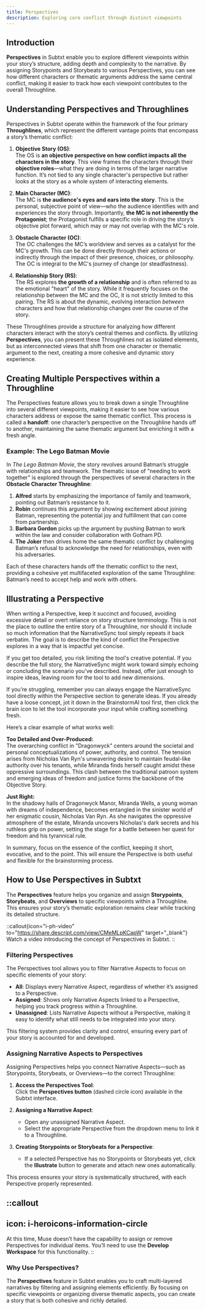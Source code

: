 ```yaml
---
title: Perspectives
description: Exploring core conflict through distinct viewpoints
---
```


## Introduction

**Perspectives** in Subtxt enable you to explore different viewpoints within your story’s structure, adding depth and complexity to the narrative. By assigning Storypoints and Storybeats to various Perspectives, you can see how different characters or thematic arguments address the same central conflict, making it easier to track how each viewpoint contributes to the overall Throughline.

## Understanding Perspectives and Throughlines

Perspectives in Subtxt operate within the framework of the four primary **Throughlines**, which represent the different vantage points that encompass a story’s thematic conflict:

1. **Objective Story (OS)**:  
   The OS is **an objective perspective on how conflict impacts all the characters in the story**. This view frames the characters through their **objective roles**—what they are doing in terms of the larger narrative function. It’s not tied to any single character's perspective but rather looks at the story as a whole system of interacting elements.

2. **Main Character (MC)**:  
   The MC is **the audience's eyes and ears into the story**. This is the personal, subjective point of view—who the audience identifies with and experiences the story through. Importantly, **the MC is not inherently the Protagonist**; the Protagonist fulfills a specific role in driving the story’s objective plot forward, which may or may not overlap with the MC's role.

3. **Obstacle Character (OC)**:  
   The OC challenges the MC’s worldview and serves as a catalyst for the MC's growth. This can be done directly through their actions or indirectly through the impact of their presence, choices, or philosophy. The OC is integral to the MC's journey of change (or steadfastness).

4. **Relationship Story (RS)**:  
   The RS explores **the growth of a relationship** and is often referred to as the emotional "heart" of the story. While it frequently focuses on the relationship between the MC and the OC, it is not strictly limited to this pairing. The RS is about the dynamic, evolving interaction _between_ characters and how that relationship changes over the course of the story.

These Throughlines provide a structure for analyzing how different characters interact with the story’s central themes and conflicts. By utilizing **Perspectives**, you can present these Throughlines not as isolated elements, but as interconnected views that shift from one character or thematic argument to the next, creating a more cohesive and dynamic story experience.

## Creating Multiple Perspectives within a Throughline

The Perspectives feature allows you to break down a single Throughline into several different viewpoints, making it easier to see how various characters address or expose the same thematic conflict. This process is called a **handoff**: one character’s perspective on the Throughline hands off to another, maintaining the same thematic argument but enriching it with a fresh angle.

### Example: The Lego Batman Movie

In *The Lego Batman Movie*, the story revolves around Batman’s struggle with relationships and teamwork. The thematic issue of "needing to work together" is explored through the perspectives of several characters in the **Obstacle Character Throughline**:

1. **Alfred** starts by emphasizing the importance of family and teamwork, pointing out Batman’s resistance to it.
2. **Robin** continues this argument by showing excitement about joining Batman, representing the potential joy and fulfillment that can come from partnership.
3. **Barbara Gordon** picks up the argument by pushing Batman to work within the law and consider collaboration with Gotham PD.
4. **The Joker** then drives home the same thematic conflict by challenging Batman’s refusal to acknowledge the need for relationships, even with his adversaries.

Each of these characters hands off the thematic conflict to the next, providing a cohesive yet multifaceted exploration of the same Throughline: Batman’s need to accept help and work with others.

## Illustrating a Perspective  

When writing a Perspective, keep it succinct and focused, avoiding excessive detail or overt reliance on story structure terminology. This is not the place to outline the entire story of a Throughline, nor should it include so much information that the NarrativeSync tool simply repeats it back verbatim. The goal is to describe the kind of conflict the Perspective explores in a way that is impactful yet concise.  

If you get too detailed, you risk limiting the tool's creative potential. If you describe the full story, the NarrativeSync might work toward simply echoing or concluding the scenario you've described. Instead, offer just enough to inspire ideas, leaving room for the tool to add new dimensions.  

If you’re struggling, remember you can always engage the NarrativeSync tool directly within the Perspective section to generate ideas. If you already have a loose concept, jot it down in the BrainstormAI tool first, then click the brain icon to let the tool incorporate your input while crafting something fresh.  

Here’s a clear example of what works well:  

**Too Detailed and Over-Produced:**  
The overarching conflict in "Dragonwyck" centers around the societal and personal conceptualizations of power, authority, and control. The tension arises from Nicholas Van Ryn's unwavering desire to maintain feudal-like authority over his tenants, while Miranda finds herself caught amidst these oppressive surroundings. This clash between the traditional patroon system and emerging ideas of freedom and justice forms the backbone of the Objective Story.  

**Just Right:**  
In the shadowy halls of Dragonwyck Manor, Miranda Wells, a young woman with dreams of independence, becomes entangled in the sinister world of her enigmatic cousin, Nicholas Van Ryn. As she navigates the oppressive atmosphere of the estate, Miranda uncovers Nicholas's dark secrets and his ruthless grip on power, setting the stage for a battle between her quest for freedom and his tyrannical rule.  

In summary, focus on the essence of the conflict, keeping it short, evocative, and to the point. This will ensure the Perspective is both useful and flexible for the brainstorming process.

## How to Use Perspectives in Subtxt

The **Perspectives** feature helps you organize and assign **Storypoints**, **Storybeats**, and **Overviews** to specific viewpoints within a Throughline. This ensures your story’s thematic exploration remains clear while tracking its detailed structure.

::callout{icon="i-ph-video" to="https://share.descript.com/view/CMeMLpKCapW" target="_blank"}
Watch a video introducing the concept of Perspectives in Subtxt.
::

### Filtering Perspectives

The Perspectives tool allows you to filter Narrative Aspects to focus on specific elements of your story:  

- **All**: Displays every Narrative Aspect, regardless of whether it’s assigned to a Perspective.  
- **Assigned**: Shows only Narrative Aspects linked to a Perspective, helping you track progress within a Throughline.  
- **Unassigned**: Lists Narrative Aspects without a Perspective, making it easy to identify what still needs to be integrated into your story.

This filtering system provides clarity and control, ensuring every part of your story is accounted for and developed.

### Assigning Narrative Aspects to Perspectives

Assigning Perspectives helps you connect Narrative Aspects—such as Storypoints, Storybeats, or Overviews—to the correct Throughline:

1. **Access the Perspectives Tool**:  
   Click the **Perspectives button** (dashed circle icon) available in the Subtxt interface.

2. **Assigning a Narrative Aspect**:  
   - Open any unassigned Narrative Aspect.  
   - Select the appropriate Perspective from the dropdown menu to link it to a Throughline.  

3. **Creating Storypoints or Storybeats for a Perspective**:  
   - If a selected Perspective has no Storypoints or Storybeats yet, click the **Illustrate** button to generate and attach new ones automatically.  

This process ensures your story is systematically structured, with each Perspective properly represented.

::callout
---
icon: i-heroicons-information-circle
---
At this time, Muse doesn’t have the capability to assign or remove Perspectives for individual items. You’ll need to use the **Develop Workspace** for this functionality.
::

### Why Use Perspectives?

The **Perspectives** feature in Subtxt enables you to craft multi-layered narratives by filtering and assigning elements efficiently. By focusing on specific viewpoints or organizing diverse thematic aspects, you can create a story that is both cohesive and richly detailed.